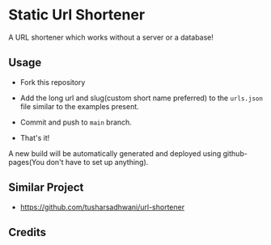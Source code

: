 # Static Url Shortener

A URL shortener which works without a server or a database!

## Usage

- Fork this repository
- Add the long url and slug(custom short name preferred) to the `urls.json` file similar to the examples present.

- Commit and push to `main` branch.
- That's it!

A new build will be automatically generated and deployed using github-pages(You don't have to set up anything).

## Similar Project

- https://github.com/tusharsadhwani/url-shortener

## Credits
